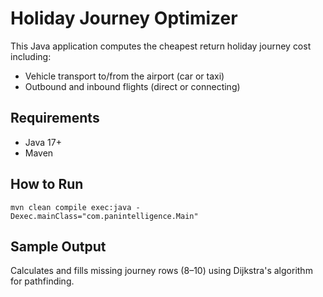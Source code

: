 # Holiday Journey Optimizer

This Java application computes the cheapest return holiday journey cost including:
- Vehicle transport to/from the airport (car or taxi)
- Outbound and inbound flights (direct or connecting)

## Requirements
- Java 17+
- Maven

## How to Run

```
mvn clean compile exec:java -Dexec.mainClass="com.panintelligence.Main"
```

## Sample Output
Calculates and fills missing journey rows (8–10) using Dijkstra's algorithm for pathfinding.
